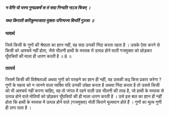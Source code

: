 ##### न वेत्ति यो यस्य गुणप्रकर्षं स तं सदा निन्दति नाऽत्र चित्रम् ।
##### यथा किराती करिकुम्भजाता मुक्ताः परित्यज्य बिभर्ति गुञ्जाः ॥

#### भावार्थ

जिसे किसी के गुणों की श्रेष्ठता का ज्ञान नहीं, वह सदा उनकी निंदा करता रहता है । उसके ऐसा करने से किसी को आश्चर्य नहीं होता, जैसे भीलनी हाथी के मस्तक में उत्पन्न होने वाली गजमुक्ता को छोड़कर घुँघचियों की माला ही धारण करती है ॥ 8 ॥

#### तात्पर्य

जिसमें किसी की विशेषताओं अथवा गुणों को परखने का ज्ञान ही नहीं, वह उसकी कद्र किस प्रकार करेगा ? गुणों के महत्व को न जानने वाला व्यक्ति यदि उनकी उपेक्षा करता है अथवा निंदा करता है तो उससे किसी को भी आश्चर्य नहीं करना चाहिए, वह तो जंगल में रहने वाली उस भीलनी की तरह है, जो हाथी के मस्तक से उत्पन्न होने वाले मोतियों को छोड़कर घुँघचियों की ही माला धारण करती है । उसे इस बात का ज्ञान ही नहीं होता कि हाथी के मस्तक में उत्पन्न होने वाले (गजमुक्ता) मोती कितने मूल्यवान होते हैं । गुणों का मूल्य गुणी ही लगा पाता है ।